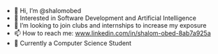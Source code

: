 - 👋 Hi, I’m @shalomobed
- 👀 Interested in Software Development and Artificial Intelligence
- 💞️ I’m looking to join clubs and internships to increase my exposure 
- 📫 How to reach me: www.linkedin.com/in/shalom-obed-8ab7a925a
- 🏫 Currently a Computer Science Student
<!---
shalomobed/shalomobed is a ✨ special ✨ repository because its `README.md` (this file) appears on your GitHub profile.
You can click the Preview link to take a look at your changes.
--->
